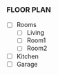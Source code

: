### FLOOR PLAN

- [ ] Rooms
    - [ ] Living
    - [ ] Room1
    - [ ] Room2
- [ ] Kitchen
- [ ] Garage
